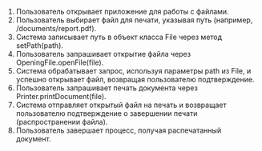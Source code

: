 1. Пользователь открывает приложение для работы с файлами.
2. Пользователь выбирает файл для печати, указывая путь (например, /documents/report.pdf).
3. Система записывает путь в объект класса File через метод setPath(path).
4. Пользователь запрашивает открытие файла через OpeningFile.openFile(file).
5. Система обрабатывает запрос, используя параметры path из File, и успешно открывает файл, возвращая пользователю подтверждение.
6. Пользователь запрашивает печать документа через Printer.printDocument(file).
8. Система отправляет открытый файл на печать и возвращает пользователю подтверждение о завершении печати (распространении файла).
9. Пользователь завершает процесс, получая распечатанный документ.
